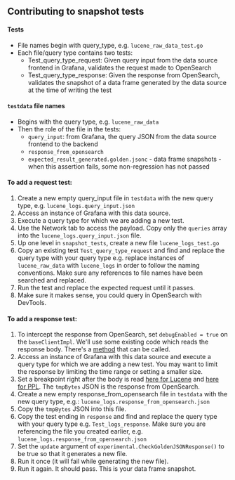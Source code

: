 ## Contributing to snapshot tests

#### Tests
* File names begin with query_type, e.g. `lucene_raw_data_test.go`
* Each file/query type contains two tests:
  * Test_query_type_request: Given query input from the data source frontend in Grafana, validates the request made to OpenSearch
  * Test_query_type_response: Given the response from OpenSearch, validates the snapshot of a data frame generated by the data source at the time of writing the test

#### `testdata` file names
* Begins with the query type, e.g. `lucene_raw_data`
* Then the role of the file in the tests: 
  * `query_input`: from Grafana, the query JSON from the data source frontend to the backend
  * `response_from_opensearch`
  * `expected_result_generated.golden.jsonc` - data frame snapshots - when this assertion fails, some non-regression has not passed

#### To add a request test:
1. Create a new empty query_input file in `testdata` with the new query type, e.g. `lucene_logs.query_input.json`
2. Access an instance of Grafana with this data source. 
3. Execute a query type for which we are adding a new test. 
4. Use the Network tab to access the payload. Copy only the `queries` array into the `lucene_logs.query_input.json` file.
5. Up one level in `snapshot_tests`, create a new file `lucene_logs_test.go`
6. Copy an existing test `Test_query_type_request` and find and replace the query type with your query type e.g. replace instances of `lucene_raw_data` with `lucene_logs` in order to follow the naming conventions. Make sure any references to file names have been searched and replaced.
7. Run the test and replace the expected request until it passes.
8. Make sure it makes sense, you could query in OpenSearch with DevTools. 

#### To add a response test:
1. To intercept the response from OpenSearch, set `debugEnabled = true` on the `baseClientImpl`. We'll use some existing code which reads the response body. There's a [method](https://github.com/grafana/opensearch-datasource/blob/b2812efd4b20bafbccf0fa3378b96fb57f2f0b43/pkg/opensearch/client/client.go#L458) that can be called. 
2. Access an instance of Grafana with this data source and execute a query type for which we are adding a new test. You may want to limit the response by limiting the time range or setting a smaller size. 
3. Set a breakpoint right after the body is read [here for Lucene](https://github.com/grafana/opensearch-datasource/blob/b2812efd4b20bafbccf0fa3378b96fb57f2f0b43/pkg/opensearch/client/client.go#L364) and [here for PPL](https://github.com/grafana/opensearch-datasource/blob/b2812efd4b20bafbccf0fa3378b96fb57f2f0b43/pkg/opensearch/client/client.go#L585). The `tmpBytes` JSON is the response from OpenSearch.
4. Create a new empty response_from_opensearch file in `testdata` with the new query type, e.g.: `lucene_logs.response_from_opensearch.json`
5. Copy the `tmpBytes` JSON into this file. 
6. Copy the test ending in `response` and find and replace the query type with your query type e.g. `Test_logs_response`. Make sure you are referencing the file you created earlier, e.g. `lucene_logs.response_from_opensearch.json`
7. Set the `update` argument of `experimental.CheckGoldenJSONResponse()` to be true so that it generates a new file.
8. Run it once (it will fail while generating the new file).
9. Run it again. It should pass. This is your data frame snapshot.

